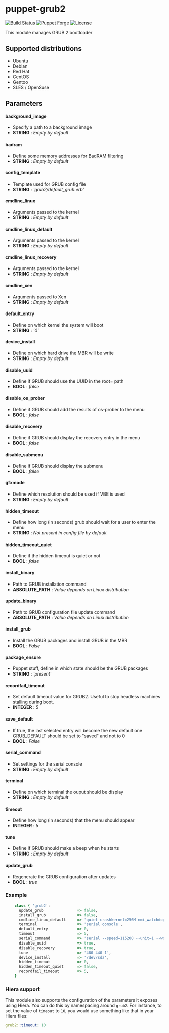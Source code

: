 # puppet-grub2

[![Build Status](https://travis-ci.org/goldyfruit/puppet-grub2.svg?branch=master)](https://travis-ci.org/goldyfruit/puppet-grub2)
[![Puppet Forge](http://img.shields.io/puppetforge/v/goldyfruit/grub2.svg)](https://forge.puppetlabs.com/goldyfruit/grub2)
[![License](http://img.shields.io/:license-apache-blue.svg)](http://www.apache.org/licenses/LICENSE-2.0.html)

This module manages GRUB 2 bootloader

## Supported distributions
- Ubuntu
- Debian
- Red Hat
- CentOS
- Gentoo
- SLES / OpenSuse

## Parameters

#### background_image
 - Specify a path to a background image
 - **STRING** : *Empty by default*

#### badram
 - Define some memory addresses for BadRAM filtering
 - **STRING** : *Empty by default*

#### config_template
- Template used for GRUB config file
- **STRING** : *'grub2/default_grub.erb'*

#### cmdline_linux
- Arguments passed to the kernel
- **STRING** : *Empty by default*

#### cmdline_linux_default
- Arguments passed to the kernel
- **STRING** : *Empty by default*

#### cmdline_linux_recovery
- Arguments passed to the kernel
- **STRING** : *Empty by default*

#### cmdline_xen
- Arguments passed to Xen
- **STRING** : *Empty by default*

#### default_entry
- Define on which kernel the system will boot
- **STRING** : *'0'*

#### device_install
- Define on which hard drive the MBR will be write
- **STRING** : *Empty by default*

#### disable_uuid
- Define if GRUB should use the UUID in the root= path
- **BOOL** : *false*

#### disable_os_prober
- Define if GRUB should add the results of os-prober to the menu
- **BOOL** : *false*

#### disable_recovery
- Define if GRUB should display the recovery entry in the menu
- **BOOL** : *false*

#### disable_submenu
- Define if GRUB should display the submenu
- **BOOL** : *false*

#### gfxmode
- Define which resolution should be used if VBE is used
- **STRING** : *Empty by default*

#### hidden_timeout
- Define how long (in seconds) grub should wait for a user to enter the menu
- **STRING** : *Not present in config file by default*

#### hidden_timeout_quiet
- Define if the hidden timeout is quiet or not
- **BOOL** : *false* 

#### install_binary
- Path to GRUB installation command
- **ABSOLUTE_PATH** : *Value depends on Linux distribution*

#### update_binary
- Path to GRUB configuration file update command
- **ABSOLUTE_PATH** : *Value depends on Linux distribution*

#### install_grub
- Install the GRUB packages and install GRUB in the MBR
- **BOOL** : *False*

#### package_ensure
- Puppet stuff, define in which state should be the GRUB packages
- **STRING** : *'present'*

####  recordfail_timeout
- Set default timeout value for GRUB2.
  Useful to stop headless machines stalling during boot.
- **INTEGER** : *5*

#### save_default
- If true, the last selected entry will become the new default one
  GRUB_DEFAULT should be set to "saved" and not to 0
- **BOOL** : *False*

####  serial_command
- Set settings for the serial console
- **STRING** : *Empty by default*

#### terminal
- Define on which terminal the ouput should be display
- **STRING** : *Empty by default*

#### timeout
- Define how long (in seconds) that the menu should appear
- **INTEGER** : *5*

#### tune
- Define if GRUB should make a beep when he starts
- **STRING** : *Empty by default*

#### update_grub
- Regenerate the GRUB configuration after updates
- **BOOL** : *true*

### Example
```ruby
    class { 'grub2':
      update_grub               => false,
      install_grub              => false,
      cmdline_linux_default     => 'quiet crashkernel=256M nmi_watchdog=0 console=tty0 console=ttyS1,115200n8',
      terminal                  => 'serial console',
      default_entry             => 0,
      timeout                   => 5,
      serial_command            => 'serial --speed=115200 --unit=1 --word=8 --parity=no --stop=1',
      disable_uuid              => true,
      disable_recovery          => true,
      tune                      => '480 440 1',
      device_install            => '/dev/sda',
      hidden_timeout            => 0,
      hidden_timeout_quiet      => false,
      recordfail_timeout        => 5,
    }
```
### Hiera support

This module also supports the configuration of the parameters it exposes
using Hiera. You can do this by namespacing around `grub2`. For instance, to
set the value of `timeout` to `10`, you would use something like that in
your Hiera files:
```yaml
grub2::timeout: 10
```
